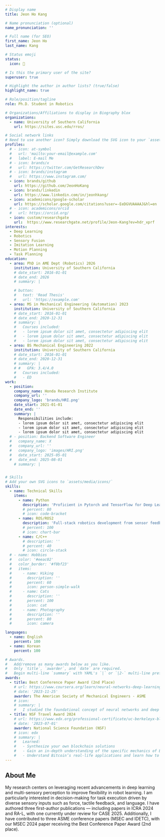 ```yaml
---
# Display name
title: Jeon Ho Kang

# Name pronunciation (optional)
name_pronunciation: ''

# Full name (for SEO)
first_name: Jeon Ho
last_name: Kang

# Status emoji
status:
  icon: 🦾

# Is this the primary user of the site?
superuser: true

# Highlight the author in author lists? (true/false)
highlight_name: true

# Role/position/tagline
role: Ph.D. Student in Robotics

# Organizations/Affiliations to display in Biography blox
organizations:
  - name: University of Southern California
    url: https://sites.usc.edu/rros/

# Social network links
# Need to use another icon? Simply download the SVG icon to your `assets/media/icons/` folder.
profiles:
  # - icon: at-symbol
  #   url: 'mailto:your-email@example.com'
  #   label: E-mail Me
  # - icon: brands/x
  #   url: https://twitter.com/GetResearchDev
  # - icon: brands/instagram
  #   url: https://www.instagram.com/
  - icon: brands/github
    url: https://github.com/JeonHoKang
  - icon: brands/linkedin
    url: https://www.linkedin.com/in/jeonhkang/
  - icon: academicons/google-scholar
    url: https://scholar.google.com/citations?user=-EeDGVUAAAAJ&hl=en
  # - icon: academicons/orcid
  #   url: https://orcid.org/
  - icon: custom/researchgate
    url:  https://www.researchgate.net/profile/Jeon-Kang?ev=hdr_xprf
interests:
  - Deep Learning
  - Robotics
  - Sensory Fusion
  - Imitation Learning
  - Motion Planning
  - Task Planning
education:
  - area: PhD in AME Dept (Robotics) 2026
    institution: University of Southern California
    # date_start: 2016-01-01
    # date_end: 2026
    # summary: |

    # button:
    #   text: 'Read Thesis'
    #   url: 'https://example.com'
  - area: MS in Mechanical Engineering (Automation) 2023
    institution: University of Southern California
    # date_start: 2016-01-01
    # date_end: 2020-12-31
    # summary: |
    #   Courses included:
    #   - lorem ipsum dolor sit amet, consectetur adipiscing elit
    #   - lorem ipsum dolor sit amet, consectetur adipiscing elit
    #   - lorem ipsum dolor sit amet, consectetur adipiscing elit
  - area: BS Mechanical Engineering 2022
    institution: University of Southern California
    # date_start: 2016-01-01
    # date_end: 2020-12-31
    # summary: |
    # #   GPA: 3.4/4.0
    #   Courses included:
    #   - ED
work:
  - position: 
    company_name: Honda Research Institute
    company_url: ''
    company_logo: 'brands/HRI.png'
    date_start: 2021-01-01
    date_end: ''
    summary: |
      Responsibilities include:
      - lorem ipsum dolor sit amet, consectetur adipiscing elit
      - lorem ipsum dolor sit amet, consectetur adipiscing elit
      - lorem ipsum dolor sit amet, consectetur adipiscing elit
  # - position: Backend Software Engineer
  #   company_name: X
  #   company_url: ''
  #   company_logo: 'images/HRI.png'
  #   date_start: 2025-05-01
  #   date_end: 2025-08-01
    # summary: |


# Skills
# Add your own SVG icons to `assets/media/icons/`
skills:
  - name: Technical Skills
    items:
      - name: Python
        description: 'Proficient in Pytorch and TensorFlow for Deep Learning Applications'
        # percent: 80
        # icon: code-bracket
      - name: ROS/ROS2
        description: 'Full-stack robotics development from sensor feedback to motion planning'
        # percent: 100
        # icon: chart-bar
      - name: C/C++
        # description: ''
        # percent: 40
        # icon: circle-stack
  # - name: Hobbies
  #   color: '#eeac02'
  #   color_border: '#f0bf23'
  #   items:
  #     - name: Hiking
  #       description: ''
  #       percent: 60
  #       icon: person-simple-walk
  #     - name: Cats
  #       description: ''
  #       percent: 100
  #       icon: cat
  #     - name: Photography
  #       description: ''
  #       percent: 80
  #       icon: camera

languages:
  - name: English
    percent: 100
  - name: Korean
    percent: 100

# Awards.
#   Add/remove as many awards below as you like.
#   Only `title`, `awarder`, and `date` are required.
#   Begin multi-line `summary` with YAML's `|` or `|2-` multi-line prefix and indent 2 spaces below.
awards:
  - title: Best Conference Paper Award (2nd Place)
    # url: https://www.coursera.org/learn/neural-networks-deep-learning
    # date: '2023-11-25'
    awarder: The American Society of Mechanical Engineers - ASME
    # icon: 
    # summary: |
    #   I studied the foundational concept of neural networks and deep learning. By the end, I was familiar with the significant technological trends driving the rise of deep learning; build, train, and apply fully connected deep neural networks; implement efficient (vectorized) neural networks; identify key parameters in a neural network’s architecture; and apply deep learning to your own applications.
  - title: NSF Travel Award 2024
    # url: https://www.edx.org/professional-certificate/uc-berkeleyx-blockchain-fundamentals
    # date: '2023-07-01'
    awarder: National Science Foundation (NSF)
    # icon: edx
    # summary: |
    #   Learned:
    #   - Synthesize your own blockchain solutions
    #   - Gain an in-depth understanding of the specific mechanics of Bitcoin
    #   - Understand Bitcoin’s real-life applications and learn how to attack and destroy Bitcoin, Ethereum, smart contracts and Dapps, and alternatives to Bitcoin’s Proof-of-Work consensus algorithm
---
```


## About Me

My research centers on leveraging recent advancements in deep learning and multi-sensory perception to improve flexibility in robot learning. I am particularly interested in decision-making for task execution driven by diverse sensory inputs such as force, tactile feedback, and language. I have authored three first-author publications — including papers in ICRA 2024 and RA-L, with one currently under review for CASE 2025. Additionally, I have contributed to three ASME conference papers (MSEC and IDETC), with our MSEC 2024 paper receiving the Best Conference Paper Award (2nd place).

